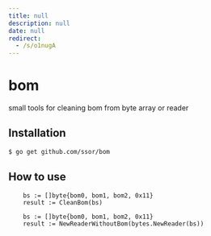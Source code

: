 ```yaml
---
title: null
description: null
date: null
redirect:
  - /s/o1nugA
---
```


# bom

small tools for cleaning bom from byte array or reader

## Installation

```sh
$ go get github.com/ssor/bom
```

## How to use

```
	bs := []byte{bom0, bom1, bom2, 0x11}
	result := CleanBom(bs)
```

```
	bs := []byte{bom0, bom1, bom2, 0x11}
	result := NewReaderWithoutBom(bytes.NewReader(bs))

```
